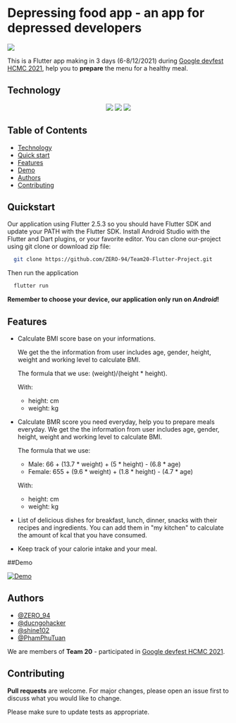 
# Depressing food app - an app for depressed developers

<p align: center>
<img src="https://cdn.discordapp.com/attachments/916163428425564170/917810907051089950/Food_app_icon.png" />
</p>

This is a Flutter app making in 3 days (6-8/12/2021) during [Google devfest HCMC 2021](https://devfesthcm.com/), help you to **prepare** the menu for a healthy meal.

## Technology

<p align='center'>
  <img src="https://img.shields.io/badge/Flutter-02569B?style=for-the-badge&logo=flutter&logoColor=white" />
  <img src="https://img.shields.io/badge/firebase-ffca28?style=for-the-badge&logo=firebase&logoColor=black" />
  <img src="https://img.shields.io/badge/Dart-0175C2?style=for-the-badge&logo=dart&logoColor=white" />
</p>

## Table of Contents

 - [Technology](#technology)
 - [Quick start](#quickstart)
 - [Features](#features)
 - [Demo](#demo)
 - [Authors](#authors)
 - [Contributing](#contributing)

## Quickstart

Our application using Flutter 2.5.3 so you should have Flutter SDK and update your PATH with the Flutter SDK. Install Android Studio with the Flutter and Dart plugins, or your favorite editor.
You can clone our-project using git clone or download zip file:

```bash
  git clone https://github.com/ZERO-94/Team20-Flutter-Project.git
```
Then run the application
```bash
  flutter run
```
**Remember to choose your device, our application only run on _Android_!**

## Features

- Calculate BMI score base on your informations.

    We get the the information from user includes age, gender, height, weight and working level to calculate BMI.
    
    The formula that we use: (weight)/(height * height).

    With: 
     - height: cm
     - weight: kg
- Calculate BMR score you need everyday, help you to prepare meals everyday.
    We get the the information from user includes age, gender, height, weight and working level to calculate BMI.
    
    The formula that we use: 
     - Male: 66 + (13.7 * weight) + (5 * height) - (6.8 * age)
     - Female: 655 + (9.6 * weight) + (1.8 * height) - (4.7 * age)

    With: 
     - height: cm
     - weight: kg
- List of delicious dishes for breakfast, lunch, dinner, snacks with their recipes and ingredients. You can add them in "my kitchen" to calculate the amount of kcal that you have consumed.
- Keep track of your calorie intake and your meal.

##Demo

[![Demo](https://res.cloudinary.com/marcomontalbano/image/upload/v1638930584/video_to_markdown/images/google-drive--1Zn0TneOlYxSvkrWGyguonI7MNtfFnHp4-c05b58ac6eb4c4700831b2b3070cd403.jpg)](https://drive.google.com/file/d/1Zn0TneOlYxSvkrWGyguonI7MNtfFnHp4/view "Demo")

## Authors

- [@ZERO_94](https://github.com/ZERO-94)
- [@ducngohacker](https://github.com/ducngohacker)
- [@shine102](https://github.com/shine102)
- [@PhamPhuTuan](https://github.com/PhamPhuTuan)

We are members of **Team 20** - participated in [Google devfest HCMC 2021](https://devfesthcm.com/).

## Contributing

**Pull requests** are welcome. For major changes, please open an issue first to discuss what you would like to change.

Please make sure to update tests as appropriate.

